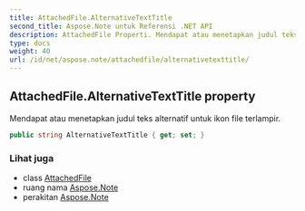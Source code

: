 ```yaml
---
title: AttachedFile.AlternativeTextTitle
second_title: Aspose.Note untuk Referensi .NET API
description: AttachedFile Properti. Mendapat atau menetapkan judul teks alternatif untuk ikon file terlampir.
type: docs
weight: 40
url: /id/net/aspose.note/attachedfile/alternativetexttitle/
---
```

## AttachedFile.AlternativeTextTitle property

Mendapat atau menetapkan judul teks alternatif untuk ikon file terlampir.

```csharp
public string AlternativeTextTitle { get; set; }
```

### Lihat juga

* class [AttachedFile](../)
* ruang nama [Aspose.Note](../../attachedfile/)
* perakitan [Aspose.Note](../../../)


